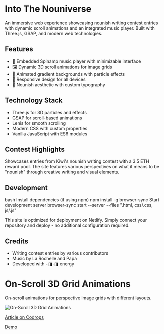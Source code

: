 # Into The Nouniverse

An immersive web experience showcasing nounish writing contest entries with dynamic scroll animations and an integrated music player. Built with Three.js, GSAP, and modern web technologies.

## Features

- 🎵 Embedded Spinamp music player with minimizable interface
- 🖼️ Dynamic 3D scroll animations for image grids
- 🌈 Animated gradient backgrounds with particle effects
- 📱 Responsive design for all devices
- 🎨 Nounish aesthetic with custom typography

## Technology Stack

- Three.js for 3D particles and effects
- GSAP for scroll-based animations
- Lenis for smooth scrolling
- Modern CSS with custom properties
- Vanilla JavaScript with ES6 modules

## Contest Highlights

Showcases entries from Kiwi's nounish writing contest with a 3.5 ETH reward pool. The site features various perspectives on what it means to be "nounish" through creative writing and visual elements.

## Development

bash
Install dependencies (if using npm)
npm install -g browser-sync
Start development server
browser-sync start --server --files ".html, css/.css, js/.js"

This site is optimized for deployment on Netlify. Simply connect your repository and deploy - no additional configuration required.

## Credits

- Writing contest entries by various contributors
- Music by La Rochelle and Papa
- Developed with ⌐◨-◨ energy

# On-Scroll 3D Grid Animations

On-scroll animations for perspective image grids with different layouts.

![On-Scroll 3D Grid Animations](https://tympanus.net/codrops/wp-content/uploads/2023/08/onscroll3dgrid.jpg)

[Article on Codrops](https://tympanus.net/codrops/?p=73075)

[Demo](http://tympanus.net/Development/Scroll3DGrid/)
